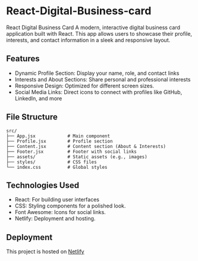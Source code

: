 # React-Digital-Business-card
React Digital Business Card A modern, interactive digital business card application built with React. This app allows users to showcase their profile, interests, and contact information in a sleek and responsive layout.
## Features
<ul>
  <li>Dynamic Profile Section: Display your name, role, and contact links</li>
  <li>Interests and About Sections: Share personal and professional interests</li>
  <li>Responsive Design: Optimized for different screen sizes.</li>
  <li>Social Media Links: Direct icons to connect with profiles like GitHub, LinkedIn, and more</li>
</ul>

## File Structure
```plaintext
src/
├── App.jsx            # Main component
├── Profile.jsx        # Profile section
├── Content.jsx        # Content section (About & Interests)
├── Footer.jsx         # Footer with social links
├── assets/            # Static assets (e.g., images)
├── styles/            # CSS files
└── index.css          # Global styles

```
## Technologies Used
<ul>
  <li>React: For building user interfaces</li>
  <li>CSS: Styling components for a polished look.</li>
  <li>Font Awesome: Icons for social links.</li>
  <li>Netlify: Deployment and hosting.</li>
</ul>

## Deployment
This project is hosted on <a href="www.netlify.com" target="-blank">Netlify</a>
